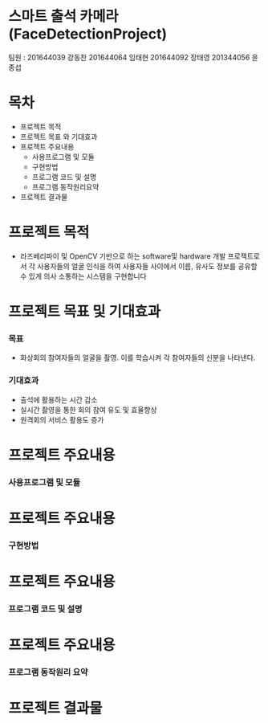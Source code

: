 # 스마트 출석 카메라 (FaceDetectionProject)

팀원 :   201644039 강동찬
         201644064 임태현
         201644092 장태영
         201344056 윤종섭

# 목차
+ 프로젝트 목적
+ 프로젝트 목표 와 기대효과
+ 프로젝트 주요내용
	- 사용프로그램 및 모듈
	- 구현방법 
	- 프로그램 코드 및 설명
	- 프로그램 동작원리요약
+ 프로젝트 결과물 


# 프로젝트 목적
+ 라즈베리파이 및 OpenCV 기반으로 하는 software및 hardware 개발 프로젝트로서 
각 사용자들의 얼굴 인식을 하여 사용자들 사이에서 이름, 유사도 정보를 공유할 수 있게 의사 소통하는 시스템을 구현합니다

# 프로젝트 목표 및 기대효과
### 목표
+ 화상회의 참여자들의 얼굴을 촬영. 이를 학습시켜 각 참여자들의 신분을 나타낸다.

### 기대효과
+ 출석에 활용하는 시간 감소 
+ 실시간 촬영을 통한 회의 참여 유도 및 효율향상
+ 원격회의 서비스 활용도 증가

# 프로젝트 주요내용 
### 사용프로그램 및 모듈

# 프로젝트 주요내용 
### 구현방법

# 프로젝트 주요내용 
### 프로그램 코드 및 설명

# 프로젝트 주요내용
### 프로그램 동작원리 요약


# 프로젝트 결과물
